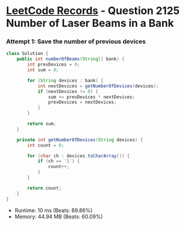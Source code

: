 # [LeetCode Records](../../README.md) - Question 2125 Number of Laser Beams in a Bank

### Attempt 1: Save the number of previous devices
```java
class Solution {
    public int numberOfBeams(String[] bank) {
        int prevDevices = 0;
        int sum = 0;

        for (String devices : bank) {
            int nextDevices = getNumberOfDevices(devices);
            if (nextDevices != 0) {
                sum += prevDevices * nextDevices;
                prevDevices = nextDevices;
            }
        }

        return sum;
    }

    private int getNumberOfDevices(String devices) {
        int count = 0;

        for (char ch : devices.toCharArray()) {
            if (ch == '1') {
                count++;
            }
        }

        return count;
    }
}
```
- Runtime: 10 ms (Beats: 89.86%)
- Memory: 44.94 MB (Beats: 60.09%)

<br>
